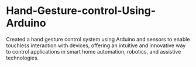 # Hand-Gesture-control-Using-Arduino
Created a hand gesture control system using Arduino and sensors to enable touchless interaction with devices, offering an intuitive and innovative way to control applications in smart home automation, robotics, and assistive technologies.
